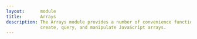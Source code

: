 ```yaml
---
layout:      module
title:       Arrays
description: The Arrays module provides a number of convenience functions to
             create, query, and manipulate JavaScript arrays.
---
```

